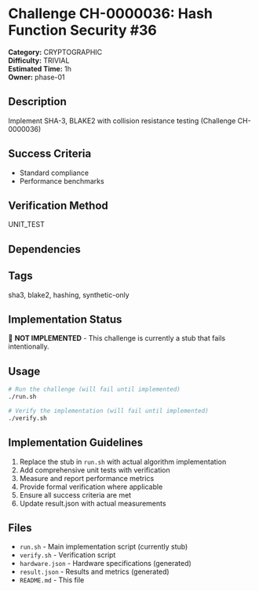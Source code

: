 # Challenge CH-0000036: Hash Function Security #36

**Category:** CRYPTOGRAPHIC  
**Difficulty:** TRIVIAL  
**Estimated Time:** 1h  
**Owner:** phase-01  

## Description

Implement SHA-3, BLAKE2 with collision resistance testing (Challenge CH-0000036)

## Success Criteria

- Standard compliance
- Performance benchmarks

## Verification Method

UNIT_TEST

## Dependencies



## Tags

sha3, blake2, hashing, synthetic-only

## Implementation Status

🚧 **NOT IMPLEMENTED** - This challenge is currently a stub that fails intentionally.

## Usage

```bash
# Run the challenge (will fail until implemented)
./run.sh

# Verify the implementation (will fail until implemented) 
./verify.sh
```

## Implementation Guidelines

1. Replace the stub in `run.sh` with actual algorithm implementation
2. Add comprehensive unit tests with verification
3. Measure and report performance metrics
4. Provide formal verification where applicable
5. Ensure all success criteria are met
6. Update result.json with actual measurements

## Files

- `run.sh` - Main implementation script (currently stub)
- `verify.sh` - Verification script
- `hardware.json` - Hardware specifications (generated)
- `result.json` - Results and metrics (generated)
- `README.md` - This file
